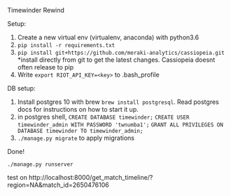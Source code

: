 Timewinder Rewind

Setup:
1. Create a new virtual env (virtualenv, anaconda) with python3.6
2. `pip install -r requirements.txt`
3. `pip install git+https://github.com/meraki-analytics/cassiopeia.git`
	*install directly from git to get the latest changes. Cassiopeia doesnt often release to pip
4. Write `export RIOT_API_KEY=<key>` to .bash_profile 

DB setup:
1. Install postgres 10 with brew `brew install postgresql`. Read postgres docs for instructions on how to start it up.
2. in postgres shell, 
`CREATE DATABASE timewinder;`
`CREATE USER timewinder_admin WITH PASSWORD 'twnumba1';`
`GRANT ALL PRIVILEGES ON DATABASE timewinder TO timewinder_admin;`
3. `./manage.py migrate` to apply migrations

Done!

`./manage.py runserver` 

test on http://localhost:8000/get_match_timeline/?region=NA&match_id=2650476106



